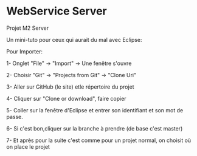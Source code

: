 # WebService Server
 Projet M2 Server

Un mini-tuto pour ceux qui aurait du mal avec Eclipse:


Pour Importer:

1- Onglet "File" -> "Import" -> Une fenêtre s'ouvre

2- Choisir "Git" -> "Projects from Git" -> "Clone Uri"

3- Aller sur GitHub (le site) etle répertoire du projet

4- Cliquer sur "Clone or download", faire copier

5- Coller sur la fenêtre d'Eclipse et entrer son identifiant et son mot de passe.

6- Si c'est bon,cliquer sur la branche à prendre (de base c'est master)

7- Et après pour la suite c'est comme pour un projet normal, on choisit où on place le projet
